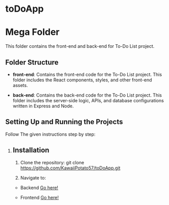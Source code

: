 # toDoApp
# Mega Folder

This folder contains the front-end and back-end for To-Do List project.

## Folder Structure

- **front-end**: Contains the front-end code for the To-Do List project. This folder includes the React components, styles, and other front-end assets.

- **back-end**: Contains the back-end code for the To-Do List project. This folder includes the server-side logic, APIs, and database configurations written in Express and Node.

## Setting Up and Running the Projects

Follow The given instructions step by step:

1. ## Installation

    1. Clone the repository:
    git clone https://github.com/KawaiiPotato57/toDoApp.git

    2. Navigate to: 
  
    - Backend [Go here!](https://github.com/KawaiiPotato57/toDoApp/blob/main/toDoBE/README.md)
    
    
    - Frontend [Go here!](https://github.com/KawaiiPotato57/toDoApp/blob/main/toDoFE/README.md)
